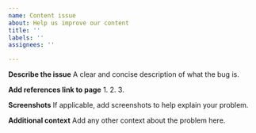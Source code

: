 ```yaml
---
name: Content issue
about: Help us improve our content
title: ''
labels: ''
assignees: ''

---
```


**Describe the issue**
A clear and concise description of what the bug is.

**Add references link to page**
1.
2.
3.

**Screenshots**
If applicable, add screenshots to help explain your problem.

**Additional context**
Add any other context about the problem here.
